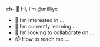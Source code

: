 ch- 👋 Hi, I’m @milliyx
- 👀 I’m interested in ...
- 🌱 I’m currently learning ...
- 💞️ I’m looking to collaborate on ...
- 📫 How to reach me ...

<!---
milliyx/milliyx is a ✨ special ✨ repository because its `README.md` (this file) appears on your GitHub profile.
You can click the Preview link to take a look at your changes.
--->
